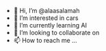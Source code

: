 - 👋 Hi, I’m @alaasalamah
- 👀 I’m interested in cars
- 🌱 I’m currently learning AI
- 💞️ I’m looking to collaborate on 
- 📫 How to reach me ...

<!---
alaasalamah/alaasalamah is a ✨ special ✨ repository because its `README.md` (this file) appears on your GitHub profile.
You can click the Preview link to take a look at your changes.
--->
